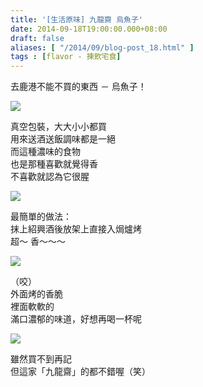 ```yaml
---
title: '[生活原味] 九龍齋 烏魚子'
date: 2014-09-18T19:00:00.000+08:00
draft: false
aliases: [ "/2014/09/blog-post_18.html" ]
tags : [flavor - 揀飲宅食]
---
```


去鹿港不能不買的東西 － 烏魚子！  

[![](https://3.bp.blogspot.com/-LIT3ph-b1R4/XExvOvJVT5I/AAAAAAAAG7c/jqe5paBTxJY-gzEGsIiaIGc3B4PdroUfwCLcBGAs/s640/15071072507_b83f31ff44_z.jpg)](https://3.bp.blogspot.com/-LIT3ph-b1R4/XExvOvJVT5I/AAAAAAAAG7c/jqe5paBTxJY-gzEGsIiaIGc3B4PdroUfwCLcBGAs/s1600/15071072507_b83f31ff44_z.jpg)

真空包裝，大大小小都買  
用來送酒送飯調味都是一絕  
而這種濃味的食物  
也是那種喜歡就覺得香  
不喜歡就認為它很腥  

[![](https://3.bp.blogspot.com/-JHskjByRaks/XExvUndAByI/AAAAAAAAG7g/5w30eqUd5-wScCVTKvqWUVkjEv9zV1cnQCEwYBhgL/s640/15257244412_74f5c595dd_z.jpg)](https://3.bp.blogspot.com/-JHskjByRaks/XExvUndAByI/AAAAAAAAG7g/5w30eqUd5-wScCVTKvqWUVkjEv9zV1cnQCEwYBhgL/s1600/15257244412_74f5c595dd_z.jpg)

最簡單的做法：  
抹上紹興酒後放架上直接入焗爐烤  
超～ 香～～～  

[![](https://1.bp.blogspot.com/-sHfBUmh5CIE/XExviF7Z0zI/AAAAAAAAG7s/gHn3_91Q7Lo6vIBeDg0Bi-QUh8e4p8GwQCLcBGAs/s640/15071084438_f7da960c0a_z.jpg)](https://1.bp.blogspot.com/-sHfBUmh5CIE/XExviF7Z0zI/AAAAAAAAG7s/gHn3_91Q7Lo6vIBeDg0Bi-QUh8e4p8GwQCLcBGAs/s1600/15071084438_f7da960c0a_z.jpg)

（咬）  
外面烤的香脆  
裡面軟軟的  
滿口濃郁的味道，好想再喝一杯呢  

[![](https://3.bp.blogspot.com/-T2nwkGSzqfE/XExvnHqKI_I/AAAAAAAAG70/wXAIs1HwZwYyE5EcOc4eg23aDgt8mu0hgCLcBGAs/s640/15070952390_ce5d4010c6_z.jpg)](https://3.bp.blogspot.com/-T2nwkGSzqfE/XExvnHqKI_I/AAAAAAAAG70/wXAIs1HwZwYyE5EcOc4eg23aDgt8mu0hgCLcBGAs/s1600/15070952390_ce5d4010c6_z.jpg)

雖然買不到再記  
但這家「九龍齋」的都不錯喔（笑）